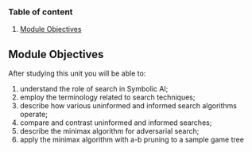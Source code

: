 ### Table of content 

1. [Module Objectives](#Module-Objectives)


## Module Objectives

After studying this unit you will be able to:
1. understand the role of search in Symbolic AI;
2. employ the terminology related to search techniques;
3. describe how various uninformed and informed search algorithms operate;
4. compare and contrast uninformed and informed searches;
5. describe the minimax algorithm for adversarial search;
6. apply the minimax algorithm with a-b pruning to a sample game tree
